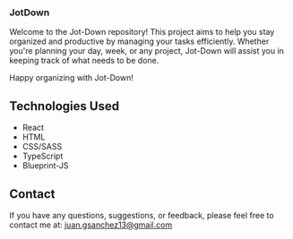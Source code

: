 ### JotDown

Welcome to the Jot-Down repository! This project aims to help you stay organized and productive by managing your tasks efficiently. Whether you're planning your day, week, or any project, Jot-Down will assist you in keeping track of what needs to be done.

Happy organizing with Jot-Down!

## Technologies Used

- React
- HTML
- CSS/SASS
- TypeScript
- Blueprint-JS

## Contact

If you have any questions, suggestions, or feedback, please feel free to contact me at: juan.gsanchez13@gmail.com

